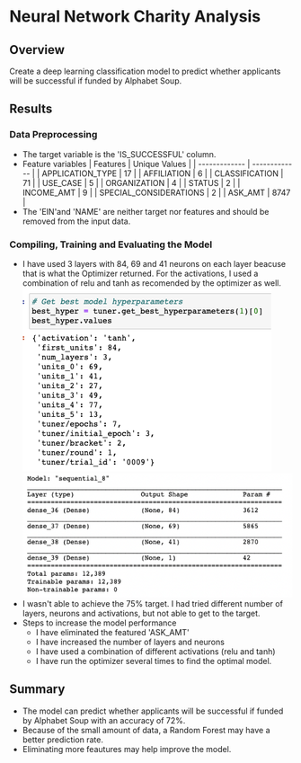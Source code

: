 # Neural Network Charity Analysis

## Overview
Create a deep learning classification model to predict whether applicants will be successful if funded by Alphabet Soup.

## Results
### Data Preprocessing
- The target variable is the 'IS_SUCCESSFUL' column.
- Feature variables
  | Features  | Unique Values |
  | ------------- | ------------- |
  | APPLICATION_TYPE  | 17  |
  | AFFILIATION  | 6  |
  | CLASSIFICATION  | 71  |
  | USE_CASE  | 5  |
  | ORGANIZATION  | 4  |
  | STATUS  | 2  |
  | INCOME_AMT  | 9  |
  | SPECIAL_CONSIDERATIONS  | 2  |
  | ASK_AMT  | 8747  |
- The 'EIN'and 'NAME' are neither target nor features and should be removed from the input data.

### Compiling, Training and Evaluating the Model
- I have used 3 layers with 84, 69 and 41 neurons on each layer beacuse that is what the Optimizer returned. For the activations, I used a combination of relu and tanh as recomended by the optimizer as well.
  <img src='https://github.com/juliomeza/Neural_Network_Charity_Analysis/blob/main/screenshot/BestModel.png'>
  <img src='https://github.com/juliomeza/Neural_Network_Charity_Analysis/blob/main/screenshot/Model.png'>
- I wasn't able to achieve the 75% target. I had tried different number of layers, neurons and activations, but not able to get to the target.
- Steps to increase the model performance
  - I have eliminated the featured 'ASK_AMT'
    <img src=''>
  - I have increased the number of layers and neurons
  - I have used a combination of different activations (relu and tanh)
  - I have run the optimizer several times to find the optimal model.

## Summary
- The model can predict whether applicants will be successful if funded by Alphabet Soup with an accuracy of 72%.
- Because of the small amount of data, a Random Forest may have a better prediction rate.
- Eliminating more feautures may help improve the model.